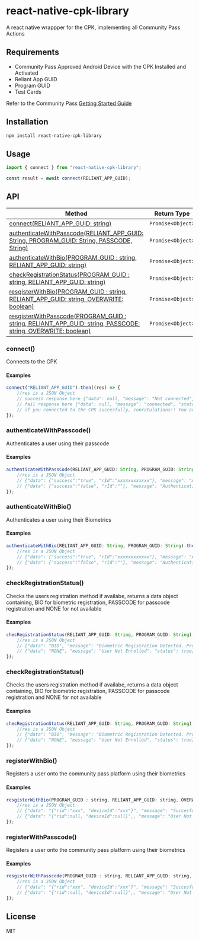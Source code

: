 # react-native-cpk-library
A react native wrappper for the CPK, implementing all Community Pass Actions

## Requirements
- Community Pass Approved Android Device with the CPK Installed and Activated
- Reliant App GUID
- Program GUID
- Test Cards

Refer to the Community Pass [Getting Started Guide](https://developer.mastercard.com/cp-kernel-integration-api/tutorial/getting-started-guide/)

## Installation

```sh
npm install react-native-cpk-library
```

## Usage

```js
import { connect } from "react-native-cpk-library";

const result = await connect(RELIANT_APP_GUID);
```

## API

| Method                                                                                            | Return Type         |
| --------------------------------------------------------------------------------------------------| ------------------- |
| [connect(RELIANT_APP_GUID: string)](#connect())                                                     | `Promise<Object>`   |
| [authenticateWithPasscode(RELIANT_APP_GUID: String, PROGRAM_GUID: String, PASSCODE, String)](#authenticatewithpasscode) | `Promise<Object>`   |
| [authenticateWithBio(PROGRAM_GUID : string, RELIANT_APP_GUID: string)](#authenticatewithbio)                                               | `Promise<Object>`   |
| [checkRegistrationStatus(PROGRAM_GUID : string, RELIANT_APP_GUID: string)](#checkregistrationstatus)                                               | `Promise<Object>`   |
| [resgisterWithBio(PROGRAM_GUID : string, RELIANT_APP_GUID: string, OVERWRITE: boolean)](#registerwithbio)                                               | `Promise<Object>`   |
| [resgisterWithPasscode(PROGRAM_GUID : string, RELIANT_APP_GUID: string, PASSCODE: string, OVERWRITE: boolean)](#registerwithpasscode)                                               | `Promise<Object>`   |


### connect()

Connects to the CPK

#### Examples

```js
connect("RELIANT_APP_GUID").then((res) => {
    //res is a JSON Object
    // success response here {"data": null, "message": "Not connected", "status": false}
    // fail response here {"data": null, "message": "connected", "status": true}
    // if you connected to the CPK succesfully, conratulations!! You are ready to implement all CPK actions
});
```

### authenticateWithPasscode()

Authenticates a user using their passcode

#### Examples

```js
authenticateWithPassCode(RELIANT_APP_GUID: String, PROGRAM_GUID: String, PASSCODE, String).then((res) => {
    //res is a JSON Object
    // {"data": {"success":"true", "rId":"xxxxxxxxxxxx"}, "message": "Authenticated", "status": true}
    // {"data": {"success":"false", "rId":""}, "message": "Authentication failed. Passcode retry attempts remaining 2", "status": true}
});
```

### authenticateWithBio()

Authenticates a user using their Biometrics

#### Examples

```js
authenticateWithBio(RELIANT_APP_GUID: String, PROGRAM_GUID: String).then((res) => {
    //res is a JSON Object
    // {"data": {"success":"true", "rId":"xxxxxxxxxxxx"}, "message": "Authenticated", "status": true}
    // {"data": {"success":"false", "rId":""}, "message": "Authentication failed", "status": true}
});
```

### checkRegistrationStatus()

Checks the users registration method if availabe, returns a data object containing, BIO for biometric registration, PASSCODE for passcode registration and NONE for not available 

#### Examples

```js
checRegistrationStatus(RELIANT_APP_GUID: String, PROGRAM_GUID: String).then((res) => {
    //res is a JSON Object
    // {"data": "BIO", "message": "Biometric Registration Detected. Proceed to authenticate with Biometrics", "status": true}
    // {"data": "NONE", "message": "User Not Enrolled", "status": true}
});
```

### checkRegistrationStatus()

Checks the users registration method if availabe, returns a data object containing, BIO for biometric registration, PASSCODE for passcode registration and NONE for not available 

#### Examples

```js
checRegistrationStatus(RELIANT_APP_GUID: String, PROGRAM_GUID: String).then((res) => {
    //res is a JSON Object
    // {"data": "BIO", "message": "Biometric Registration Detected. Proceed to authenticate with Biometrics", "status": true}
    // {"data": "NONE", "message": "User Not Enrolled", "status": true}
});
```

### registerWithBio()

Registers a user onto the community pass platform using their biometrics 

#### Examples

```js
resgisterWithBio(PROGRAM_GUID : string, RELIANT_APP_GUID: string, OVERWRITE: boolean).then((res) => {
    //res is a JSON Object
    // {"data": "{"rid":"xxx", "deviceId":"xxx"}", "message": "Succesfully registered using biometrics", "status": true}
    // {"data": "{"rid":null, "deviceId":null}",, "message": "User Not Enrolled", "status": true}
});
```

### registerWithPasscode()

Registers a user onto the community pass platform using their biometrics 

#### Examples

```js
resgisterWithPasscode(PROGRAM_GUID : string, RELIANT_APP_GUID: string, PASSCODE: string, OVERWRITE: boolean){.then((res) => {
    //res is a JSON Object
    // {"data": "{"rid":"xxx", "deviceId":"xxx"}", "message": "Succesfully registered using passcode", "status": true}
    // {"data": "{"rid":null, "deviceId":null}",, "message": "User Not Enrolled", "status": true}
});
```


## License

MIT
